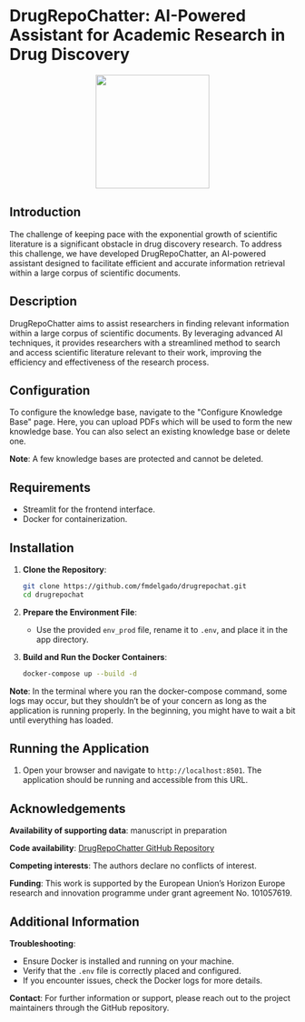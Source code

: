 

# DrugRepoChatter: AI-Powered Assistant for Academic Research in Drug Discovery

<p align="center">
  <img src="https://github.com/fmdelgado/drugrepochatter/blob/main/app/img/logo.png?raw=true" width="200"/>
</p>


## Introduction
The challenge of keeping pace with the exponential growth of scientific literature is a significant obstacle in drug discovery research. To address this challenge, we have developed DrugRepoChatter, an AI-powered assistant designed to facilitate efficient and accurate information retrieval within a large corpus of scientific documents.

## Description
DrugRepoChatter aims to assist researchers in finding relevant information within a large corpus of scientific documents. By leveraging advanced AI techniques, it provides researchers with a streamlined method to search and access scientific literature relevant to their work, improving the efficiency and effectiveness of the research process.

## Configuration
To configure the knowledge base, navigate to the "Configure Knowledge Base" page. Here, you can upload PDFs which will be used to form the new knowledge base. You can also select an existing knowledge base or delete one.

**Note**: A few knowledge bases are protected and cannot be deleted.

## Requirements

- Streamlit for the frontend interface.
- Docker for containerization.

## Installation
1. **Clone the Repository**:
    ```bash
    git clone https://github.com/fmdelgado/drugrepochat.git
    cd drugrepochat
    ```

2. **Prepare the Environment File**:
    - Use the provided `env_prod` file, rename it to `.env`, and place it in the app directory.

3. **Build and Run the Docker Containers**:
    ```bash
    docker-compose up --build -d
    ```

**Note**: In the terminal where you ran the docker-compose command, some logs may occur, but they shouldn’t be of your concern as long as the application is running properly. In the beginning, you might have to wait a bit until everything has loaded.

## Running the Application
1. Open your browser and navigate to `http://localhost:8501`. The application should be running and accessible from this URL.

## Acknowledgements
**Availability of supporting data**: manuscript in preparation

**Code availability**: [DrugRepoChatter GitHub Repository](https://github.com/fmdelgado/drugrepochatter)

**Competing interests**: The authors declare no conflicts of interest.

**Funding**: This work is supported by the European Union’s Horizon Europe research and innovation programme under grant agreement No. 101057619.

## Additional Information
**Troubleshooting**:
- Ensure Docker is installed and running on your machine.
- Verify that the `.env` file is correctly placed and configured.
- If you encounter issues, check the Docker logs for more details.

**Contact**:
For further information or support, please reach out to the project maintainers through the GitHub repository.
